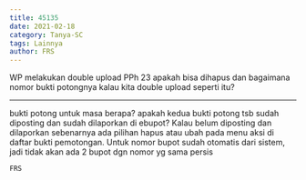 ```yaml
---
title: 45135
date: 2021-02-18
category: Tanya-SC
tags: Lainnya
author: FRS
---
```


WP melakukan double upload PPh 23 apakah bisa dihapus dan bagaimana nomor bukti potongnya kalau kita double upload seperti itu?

---

bukti potong untuk masa berapa? apakah kedua bukti potong tsb sudah diposting dan sudah dilaporkan di ebupot? Kalau belum diposting dan dilaporkan sebenarnya ada pilihan hapus atau ubah pada menu aksi di daftar bukti pemotongan. Untuk nomor bupot sudah otomatis dari sistem, jadi tidak akan ada 2 bupot dgn nomor yg sama persis

`FRS`
